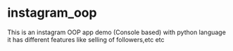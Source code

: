 # instagram_oop
This is an instagram OOP app demo (Console based) with python language it has different features like selling of followers,etc etc
